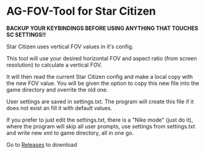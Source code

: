 # AG-FOV-Tool for Star Citizen
**BACKUP YOUR KEYBINDINGS BEFORE USING ANYTHING THAT TOUCHES SC SETTINGS!!**

Star Citizen uses vertical FOV values in it's config. 

This tool will use your desired horizontal FOV and aspect ratio (from screen resolution) to calculate a vertical FOV.

It will then read the current Star Citizen config and make a local copy with the new FOV value. You will be given the option to copy this new file into the game directory and overrite the old one.

User settings are saved in settings.txt. The program will create this file if it does not exist an fill it with default values.

If you prefer to just edit the settings.txt, there is a "Nike mode" (just do it), where the program will skip all user prompts, use settings from settings.txt and write new xml to game directory, all in one go.

Go to [Releases]([https://pages.github.com/](https://github.com/ArmoredGenie/AG-FOV-Tool/releases)) to download

